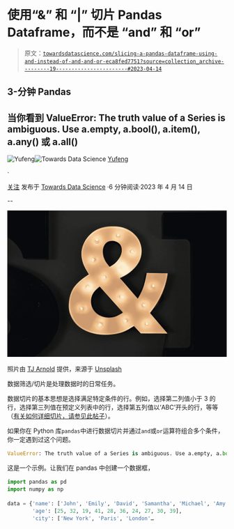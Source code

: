 # 使用“&” 和 “|” 切片 Pandas Dataframe，而不是 “and” 和 “or”

> 原文：[`towardsdatascience.com/slicing-a-pandas-dataframe-using-and-instead-of-and-and-or-eca8fed7751?source=collection_archive---------19-----------------------#2023-04-14`](https://towardsdatascience.com/slicing-a-pandas-dataframe-using-and-instead-of-and-and-or-eca8fed7751?source=collection_archive---------19-----------------------#2023-04-14)

## 3-分钟 Pandas

## 当你看到 ValueError: The truth value of a Series is ambiguous. Use a.empty, a.bool(), a.item(), a.any() 或 a.all()

[](https://jianan-lin.medium.com/?source=post_page-----eca8fed7751--------------------------------)![Yufeng](https://jianan-lin.medium.com/?source=post_page-----eca8fed7751--------------------------------)[](https://towardsdatascience.com/?source=post_page-----eca8fed7751--------------------------------)![Towards Data Science](https://towardsdatascience.com/?source=post_page-----eca8fed7751--------------------------------) [Yufeng](https://jianan-lin.medium.com/?source=post_page-----eca8fed7751--------------------------------)

·

[关注](https://medium.com/m/signin?actionUrl=https%3A%2F%2Fmedium.com%2F_%2Fsubscribe%2Fuser%2F9cda0369fb2&operation=register&redirect=https%3A%2F%2Ftowardsdatascience.com%2Fslicing-a-pandas-dataframe-using-and-instead-of-and-and-or-eca8fed7751&user=Yufeng&userId=9cda0369fb2&source=post_page-9cda0369fb2----eca8fed7751---------------------post_header-----------) 发布于 [Towards Data Science](https://towardsdatascience.com/?source=post_page-----eca8fed7751--------------------------------) ·6 分钟阅读·2023 年 4 月 14 日[](https://medium.com/m/signin?actionUrl=https%3A%2F%2Fmedium.com%2F_%2Fvote%2Ftowards-data-science%2Feca8fed7751&operation=register&redirect=https%3A%2F%2Ftowardsdatascience.com%2Fslicing-a-pandas-dataframe-using-and-instead-of-and-and-or-eca8fed7751&user=Yufeng&userId=9cda0369fb2&source=-----eca8fed7751---------------------clap_footer-----------)

--

[](https://medium.com/m/signin?actionUrl=https%3A%2F%2Fmedium.com%2F_%2Fbookmark%2Fp%2Feca8fed7751&operation=register&redirect=https%3A%2F%2Ftowardsdatascience.com%2Fslicing-a-pandas-dataframe-using-and-instead-of-and-and-or-eca8fed7751&source=-----eca8fed7751---------------------bookmark_footer-----------)![](img/500c0747fef4427deeade943cf346e84.png)

照片由 [TJ Arnold](https://unsplash.com/@missinformed?utm_source=medium&utm_medium=referral) 提供，来源于 [Unsplash](https://unsplash.com/?utm_source=medium&utm_medium=referral)

数据筛选/切片是处理数据时的日常任务。

数据切片的基本思想是选择满足特定条件的行。例如，选择第二列值小于 3 的行，选择第三列值在预定义列表中的行，选择第五列值以‘ABC’开头的行，等等（[有关如何详细切片，请参见此帖子](https://medium.com/towards-data-science/extract-rows-columns-from-a-dataframe-in-python-r-678e5b6743d6)）。

如果你在 Python 库`pandas`中进行数据切片并通过`and`或`or`运算符组合多个条件，你一定遇到过这个问题。

```py
ValueError: The truth value of a Series is ambiguous. Use a.empty, a.bool(), a.item(), a.any() or a.all()
```

这是一个示例。让我们在 pandas 中创建一个数据框，

```py
import pandas as pd
import numpy as np

data = {'name': ['John', 'Emily', 'David', 'Samantha', 'Michael', 'Amy', 'Mark', 'Jessica', 'Lucas', 'Maria'],
        'age': [25, 32, 19, 41, 28, 36, 24, 27, 30, 39],
        'city': ['New York', 'Paris', 'London'…
```
